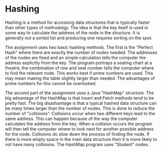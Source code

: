 # Hashing

Hashing is a method for accessing data structures that is typically faster than other types of methodolgy.  The idea is that the key itself is used in some way to calculate the address of the node in the structure.  It is generally not a sorted list and producing one requires sorting on the spot.

The assignment uses two basic hashing methods.  The first is the "Perfect Hash" where there are exactly the number of nodes needed.  The addresses of the nodes are fixed and an simple calculation tells the computer the address explicitly from the key.  The program portrays a seating chart at a theatre, the combination of row and seat number tells the computer where to find the relevant node.  This works best if prime numbers are used.  This may mean making the table slightly larger than needed.  The advantages of prime numbers for this cannot be overlooked.  

The second part of the assignment uses a Java "HashMap" structure. The big advantage of the HashMap is that Insert and Fetch methods tend to be pretty fast.  The big disadvantage is that a typical hashed data structure can be many times larger than the number of nodes.  This is done to reduce the number of "collisions".  Collisions occur when two different keys lead to the same address.  This can happen because of the way the computer calculates the address from the key.  When a collision occurs the program will then tell the computer where to look next for another possible address for the node.  Collisions do slow down the process of finding the node.  If there is more empty space in the main data structure then it is more likely to not have many collisions.  The HashMap program uses "Student" nodes.
